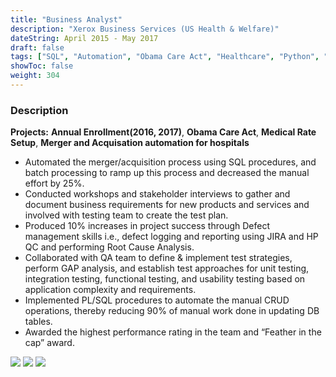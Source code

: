 ```yaml
---
title: "Business Analyst"
description: "Xerox Business Services (US Health & Welfare)"
dateString: April 2015 - May 2017
draft: false
tags: ["SQL", "Automation", "Obama Care Act", "Healthcare", "Python", "Stored Procedure", "MS Excel", "Agile(JIRA)", "Requirement Gathering", "User Acceptance Testing"]
showToc: false
weight: 304
--- 
```


### Description

**Projects:** **Annual Enrollment(2016, 2017)**, **Obama Care Act**, **Medical Rate Setup**, **Merger and Acquisation automation for hospitals**

- Automated the merger/acquisition process using SQL procedures, and batch processing to ramp up this process and decreased the manual effort by 25%.
- Conducted workshops and stakeholder interviews to gather and document business requirements for new products and services and involved with testing team to create the test plan.
- Produced 10% increases in project success through Defect management skills i.e., defect logging and reporting using JIRA and HP QC and performing Root Cause Analysis.
- Collaborated with QA team to define & implement test strategies, perform GAP analysis, and establish test approaches for unit testing, integration testing, functional testing, and usability testing based on application complexity and requirements.
- Implemented PL/SQL procedures to automate the manual CRUD operations, thereby reducing 90% of manual work done in updating DB tables.
- Awarded the highest performance rating in the team and “Feather in the cap” award.

![](/experience/XeroxBusinessServices/Award-Eagle.png#center)
![](/experience/XeroxBusinessServices/Award-Feather.png#center)
![](/experience/XeroxBusinessServices/img1.jpg#center)
